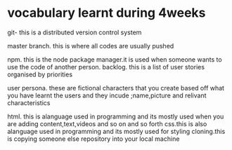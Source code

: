 # vocabulary learnt during 4weeks

git- this is a distributed version control system

master branch. this is where all codes are usually pushed

npm. this is the node package manager.it is used when someone wants to use the code of another person.
backlog. this is a list of user stories organised by priorities

user persona. these are fictional characters that you create based off what you have learnt the users and they incude ;name,picture and relivant characteristics

html. this is alanguage used in programming and its mostly used when you are adding content,text,videos and so on and so forth
css.this is also alanguage used in programming and its mostly used for styling
cloning.this is copying someone else repository into your local machine
